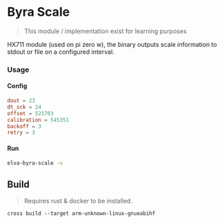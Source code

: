 # Byra Scale

> This module / implementation exist for learning purposes

HX711 module (used on pi zero w), the binary outputs scale information 
to stdout or file on a configured interval.

### Usage

#### Config
```toml
dout = 23
dt_sck = 24
offset = 521703
calibration = 545351
backoff = 3
retry = 3
```

#### Run

```bash
elva-byra-scale -v
```

## Build

> Requires rust & docker to be installed.

`cross build --target arm-unknown-linux-gnueabihf`
